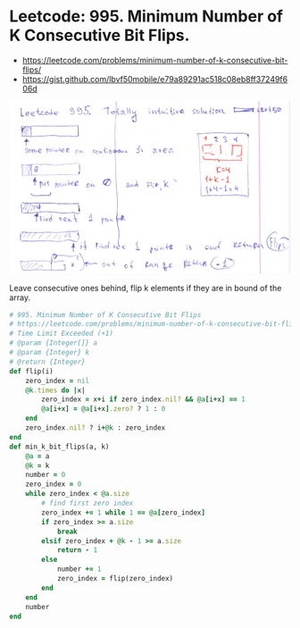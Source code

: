 # Leetcode: 995. Minimum Number of K Consecutive Bit Flips.

- https://leetcode.com/problems/minimum-number-of-k-consecutive-bit-flips/
- https://gist.github.com/lbvf50mobile/e79a89291ac518c08eb8ff37249f606d

![Intuitive solution based on Greedy label.](01.png)

Leave consecutive ones behind, flip k elements if they are in bound of the array.

```Ruby
# 995. Minimum Number of K Consecutive Bit Flips
# https://leetcode.com/problems/minimum-number-of-k-consecutive-bit-flips/
# Time Limit Exceeded (+1)
# @param {Integer[]} a
# @param {Integer} k
# @return {Integer}
def flip(i)
    zero_index = nil
    @k.times do |x|
        zero_index = x+i if zero_index.nil? && @a[i+x] == 1 
        @a[i+x] = @a[i+x].zero? ? 1 : 0
    end
    zero_index.nil? ? i+@k : zero_index
end
def min_k_bit_flips(a, k)
    @a = a
    @k = k
    number = 0
    zero_index = 0
    while zero_index < @a.size
        # find first zero index
        zero_index += 1 while 1 == @a[zero_index] 
        if zero_index >= a.size
            break
        elsif zero_index + @k - 1 >= a.size
            return - 1
        else
            number += 1
            zero_index = flip(zero_index)
        end
    end
    number
end
```